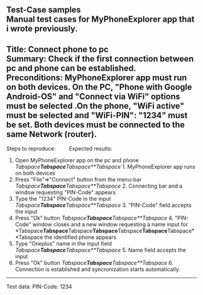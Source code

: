 Test-Case samples<br>
Manual test cases for MyPhoneExplorer app that i wrote previously.</br>
----------------------------------------------------------------------------------------------------------------------------------------------------------------

Title: Connect phone to pc</br>
Summary: Check if the first connection between pc and phone can be established.</br>
Preconditions: MyPhoneExplorer app must run on both devices. On the PC, "Phone with Google Android-OS" and "Connect via WiFi" options must be selected .On the phone, "WiFi active" must be selected and "WiFi-PIN": "1234" must be set. Both devices must be connected to the same Network (router).</br>
---------------------------------------------------------------------------------------------------------------------------------------------------------------

Steps to reproduce:         Expected results:
1. Open MyPhoneExplorer app on the pc and phone *Tabspace**Tabspace**Tabspace**Tabspace* 1. MyPhoneExplorer app runs on both devices
2. Press "File"=>"Connect" button from the menu-bar *Tabspace**Tabspace**Tabspace**Tabspace* 2. Connecting bar and a window requesting "PIN-Code" appears
3. Type the "1234" PIN-Code in the input *Tabspace**Tabspace**Tabspace**Tabspace* 3. "PIN-Code" field accepts the input
4. Press "Ok" button *Tabspace**Tabspace**Tabspace**Tabspace* 4. "PIN-Code" window closes and a new window requesting a name input for  *Tabspace**Tabspace**Tabspace**Tabspace**Tabspace**Tabspace**Tabspace**Tabspace the identified phone appears
5. Type "Oneplus" name in the input field *Tabspace**Tabspace**Tabspace**Tabspace* 5. Name field accepts the input
6. Press "Ok" button *Tabspace**Tabspace**Tabspace**Tabspace* 6. Connection is established and syncronization starts automatically.

----------------------------------------------------------------------------------------------------------------------------------------------------------------
Test data: PIN-Code: 1234
